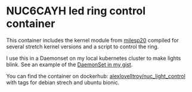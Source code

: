 # NUC6CAYH led ring control container

This container includes the kernel module from [milesp20](https://github.com/milesp20/intel_nuc_led) compiled for several stretch kernel versions and a script to control the ring.

I use this in a Daemonset on my local kubernetes cluster to make lights blink.  See an example of the [DaemonSet in my gist](https://gist.github.com/alexlovelltroy/346a9f5200e7b3711e452c3e05fd9b9e).

You can find the container on dockerhub: [alexlovelltroy/nuc_light_control](https://hub.docker.com/r/alexlovelltroy/nuc_light_control) with tags for debian strech and ubuntu bionic.
